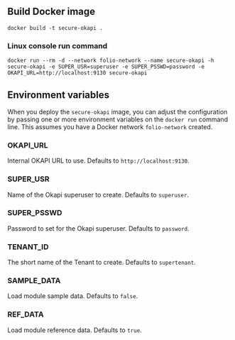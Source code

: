 ## Build Docker image

`docker build -t secure-okapi .`

### Linux console run command

`docker run --rm -d --network folio-network --name secure-okapi -h secure-okapi -e SUPER_USR=superuser -e SUPER_PSSWD=password -e OKAPI_URL=http://localhost:9130 secure-okapi`

## Environment variables

When you deploy the `secure-okapi` image, you can adjust the configuration by passing one or more environment variables on the `docker run` command line. This assumes you have a Docker network `folio-network` created.

### OKAPI_URL

Internal OKAPI URL to use. Defaults to `http://localhost:9130`.

### SUPER_USR

Name of the Okapi superuser to create. Defaults to `superuser`.

### SUPER_PSSWD

Password to set for the Okapi superuser. Defaults to `password`.

### TENANT_ID

The short name of the Tenant to create. Defaults to `supertenant`.

### SAMPLE_DATA

Load module sample data. Defaults to `false`.

### REF_DATA

Load module reference data. Defaults to `true`.

